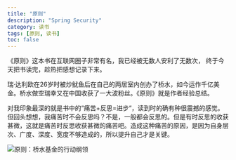 ```yaml
---
title: "原则"
description: "Spring Security"
category: 读书
tags: [原则, 读书]
toc: false
---
```


《原则》这本书在互联网圈子非常有名，我已经被无数人安利了无数次， 终于今天把书读完，趁热把感想记录下来。

瑞·达利欧在26岁时被炒鱿鱼后在自己的两居室内创办了桥水，如今运作千亿美金。桥水做空瑞幸又在中国收获了一大波粉丝。《原则》就是作者经验总结。

对我印象最深的就是书中的“痛苦+反思=进步“，读到时的确有种很震撼的感觉。但回头想想，我痛苦时不会反思吗？不是，一般都会反思的。但是有时反思的收获甚微，这就是痛苦时反思收获甚微的痛苦吧。造成这种痛苦的原因，是因为自身层次、广度、深度、宽度不够造成的，所以提升自己才是关键。

![原则：桥水基金的行动纲领](https://p.ipic.vip/mzc5dy.png)
